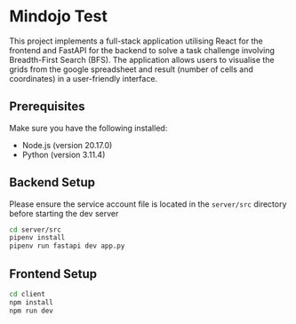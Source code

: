 # Mindojo Test

This project implements a full-stack application utilising React for the frontend and FastAPI for the backend to solve a task challenge involving Breadth-First Search (BFS). The application allows users to visualise the grids from the google spreadsheet and result (number of cells and coordinates) in a user-friendly interface.

## Prerequisites

Make sure you have the following installed:

- Node.js (version 20.17.0)
- Python (version 3.11.4)

## Backend Setup

Please ensure the service account file is located in the `server/src` directory before starting the dev server

```bash
cd server/src
pipenv install
pipenv run fastapi dev app.py
```

## Frontend Setup

```bash
cd client
npm install
npm run dev
```
